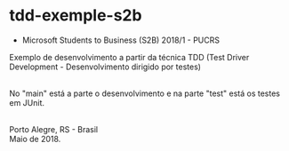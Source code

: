 # tdd-exemple-s2b

- Microsoft Students to Business (S2B) 2018/1 - PUCRS

Exemplo de desenvolvimento a partir da técnica TDD (Test Driver Development - Desenvolvimento dirigido por testes)<br/><br/>

No "main" está a parte o desenvolvimento e na parte "test" está os testes em JUnit.<br/><br/>

Porto Alegre, RS - Brasil<br/>
Maio de 2018.
